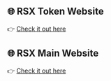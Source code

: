 ## 🌐 RSX Token Website
👉 [Check it out here](https://soulsync-cpu.github.io/MemeCoin/)

## 🌐 RSX Main Website
👉 [Check it out here](https://rsx.rf.gd/)
